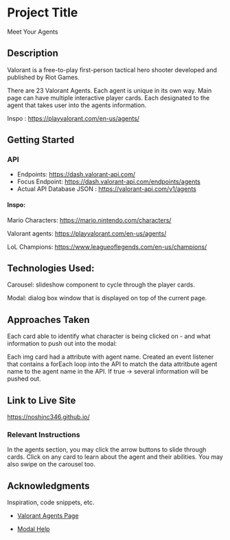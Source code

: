 
# Project Title

Meet Your Agents

## Description
Valorant is a free-to-play first-person tactical hero shooter developed and published by Riot Games. 

There are 23 Valorant Agents. Each agent is unique in its own way. Main page can have multiple interactive player cards. Each designated to the agent that takes user into the agents information. 

Inspo : https://playvalorant.com/en-us/agents/ 

## Getting Started
### API 

* Endpoints: https://dash.valorant-api.com/
* Focus Endpoint: https://dash.valorant-api.com/endpoints/agents
* Actual API Database JSON : https://valorant-api.com/v1/agents


#### Inspo: 

Mario Characters: https://mario.nintendo.com/characters/

Valorant agents: https://playvalorant.com/en-us/agents/ 

LoL Champions: https://www.leagueoflegends.com/en-us/champions/


## Technologies Used: 
Carousel: slideshow component to cycle through the player cards. 

Modal: dialog box window that is displayed on top of the current page.

## Approaches Taken
Each card able to identify what character is being clicked on - and what information to push out into the modal: 

Each img card had a attribute with agent name. Created an event listener that contains a forEach loop into the API to match the data attritbute agent name to the agent name in the API. If true -> several information will be pushed out. 

## Link to Live Site 
https://noshinc346.github.io/ 

### Relevant Instructions
In the agents section, you may click the arrow buttons to slide through cards. Click on any card to learn about the agent and their abilities. You may also swipe on the carousel too. 

## Acknowledgments

Inspiration, code snippets, etc.
* [Valorant Agents Page](https://playvalorant.com/en-us/agents/ )

* [Modal Help](https://nnmcgovern.github.io/ui-pattern/)

